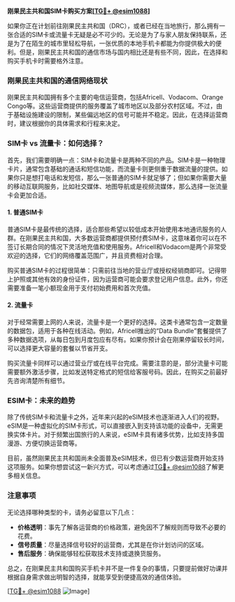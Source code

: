 **刚果民主共和国SIM卡购买方案[[TG💪+ @esim1088](https://t.me/s/esim1088)]**

如果你正在计划前往刚果民主共和国（DRC），或者已经在当地旅行，那么拥有一张合适的SIM卡或流量卡无疑是必不可少的。无论是为了与家人朋友保持联系，还是为了在陌生的城市里轻松导航，一张优质的本地手机卡都能为你提供极大的便利。但是，刚果民主共和国的通信市场与国内相比还是有些不同，因此，在选择和购买手机卡时需要格外注意。

### 刚果民主共和国的通信网络现状

刚果民主共和国拥有多个主要的电信运营商，包括Africell、Vodacom、Orange Congo等。这些运营商提供的服务覆盖了城市地区以及部分农村区域。不过，由于基础设施建设的限制，某些偏远地区的信号可能并不稳定。因此，在选择运营商时，建议根据你的具体需求和行程来决定。

### SIM卡 vs 流量卡：如何选择？

首先，我们需要明确一点：SIM卡和流量卡是两种不同的产品。SIM卡是一种物理卡片，通常包含基础的通话和短信功能，而流量卡则更侧重于数据流量的提供。如果你只是想打电话和发短信，那么一张普通的SIM卡就足够了；但如果你需要大量的移动互联网服务，比如社交媒体、地图导航或是视频流媒体，那么选择一张流量卡会更加合适。

#### 1. 普通SIM卡

普通SIM卡是最传统的选择，适合那些希望以较低成本开始使用本地通讯服务的人群。在刚果民主共和国，大多数运营商都提供预付费SIM卡，这意味着你可以在不签订长期合同的情况下灵活地充值和使用服务。Africell和Vodacom是两个非常受欢迎的选择，它们的网络覆盖范围广，并且资费相对合理。

购买普通SIM卡的过程很简单：只需前往当地的营业厅或授权经销商即可。记得带上护照或其他有效的身份证件，因为运营商可能会要求登记用户信息。此外，你还需要准备一笔小额现金用于支付初始费用和首次充值。

#### 2. 流量卡

对于经常需要上网的人来说，流量卡是一个更好的选择。这类卡通常包含一定数量的数据包，适用于各种在线活动。例如，Africell推出的“Data Bundle”套餐提供了多种数据选项，从每日包到月度包应有尽有。如果你预计会在刚果停留较长时间，可以选择更大容量的套餐以节省开支。

购买流量卡同样可以通过营业厅或在线平台完成。需要注意的是，部分流量卡可能需要额外激活步骤，比如发送特定格式的短信给客服号码。因此，在购买之前最好先咨询清楚所有细节。

### ESIM卡：未来的趋势

除了传统SIM卡和流量卡之外，近年来兴起的eSIM技术也逐渐进入人们的视野。eSIM是一种虚拟化的SIM卡形式，可以直接嵌入到支持该功能的设备中，无需更换实体卡片。对于频繁出国旅行的人来说，eSIM卡具有诸多优势，比如支持多国漫游、方便切换运营商等。

目前，虽然刚果民主共和国尚未全面普及eSIM技术，但已有少数运营商开始支持这项服务。如果你想尝试这一新兴方式，可以考虑通过[TG💪+ @esim1088](https://t.me/s/esim1088)了解更多相关信息。

### 注意事项

无论选择哪种类型的卡，请务必留意以下几点：

- **价格透明**：事先了解各运营商的价格政策，避免因不了解规则而导致不必要的花费。
- **信号质量**：尽量选择信号较好的运营商，尤其是在你计划访问的区域。
- **售后服务**：确保能够轻松获取技术支持或退换货服务。

总之，在刚果民主共和国购买手机卡并不是一件复杂的事情，只要提前做好功课并根据自身需求做出明智的选择，就能享受到便捷高效的通信体验。

[[TG💪+ @esim1088](https://t.me/s/esim1088) ![Image](https://i.postimg.cc/4NQfJmqS/Snipaste-2025-05-13-00-14-12.png)]